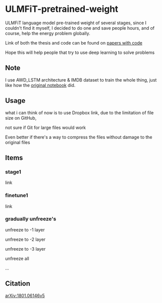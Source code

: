 # ULMFiT-pretrained-weight
ULMFiT language model pre-trained weight of several stages, since I couldn't find it myself, I decided to do one and save people hours, and of course, help the energy problem globally.

Link of both the thesis and code can be found on [papers with code](https://paperswithcode.com/method/ulmfit)

Hope this will help people that try to use deep learning to solve problems

## Note
I use AWD_LSTM architecture & IMDB dataset to train the whole thing, just like how the [original notebook](https://github.com/fastai/fastai/blob/master/nbs/examples/ulmfit.ipynb) did.

## Usage
what i can think of now is to use Dropbox link, due to the limitation of file size on GitHub, 

not sure if Git for large files would work

Even better if there's a way to compress the files without damage to the original files

## Items

### stage1
link

### finetune1
link

### gradually unfreeze's
unfreeze to -1 layer

unfreeze to -2 layer

unfreeze to -3 layer

unfreeze all

...

## Citation
[arXiv:1801.06146v5](https://arxiv.org/abs/1801.06146v5)

